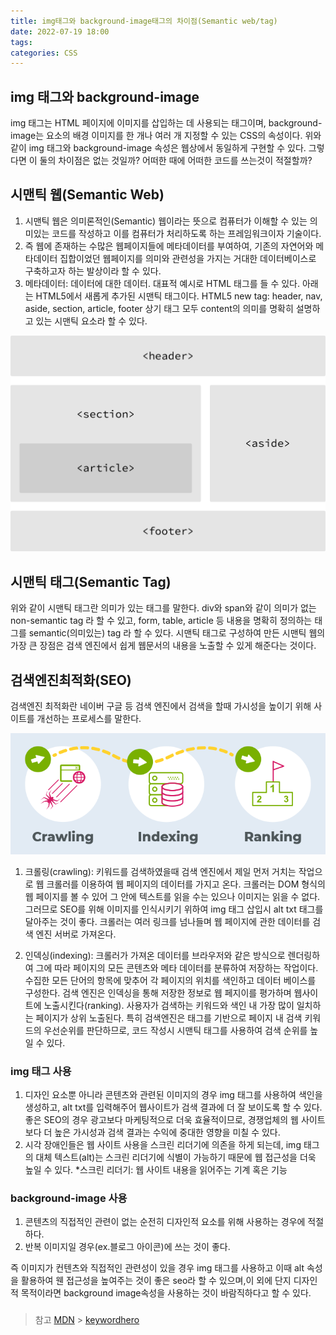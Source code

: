 ```yaml
---
title: img태그와 background-image태그의 차이점(Semantic web/tag)
date: 2022-07-19 18:00
tags:
categories: CSS
---
```


## img 태그와 background-image

img 태그는 HTML 페이지에 이미지를 삽입하는 데 사용되는 태그이며, background-image는 요소의 배경 이미지를 한 개나 여러 개 지정할 수 있는 CSS의 속성이다.
위와 같이 img 태그와 background-image 속성은 웹상에서 동일하게 구현할 수 있다. 그렇다면 이 둘의 차이점은 없는 것일까? 어떠한 때에 어떠한 코드를 쓰는것이 적절할까?

## 시맨틱 웹(Semantic Web)

1. 시맨틱 웹은 의미론적인(Semantic) 웹이라는 뜻으로 컴퓨터가 이해할 수 있는 의미있는 코드를 작성하고 이를 컴퓨터가 처리하도록 하는 프레임워크이자 기술이다.
2. 즉 웹에 존재하는 수많은 웹페이지들에 메타데이터를 부여하여, 기존의 자연어와 메타데이터 집합이었던 웹페이지를 의미와 관련성을 가지는 거대한 데이터베이스로 구축하고자 하는 발상이라 할 수 있다.
3. 메타데이터: 데이터에 대한 데이터. 대표적 예시로 HTML 태그를 들 수 있다. 아래는 HTML5에서 새롭게 추가된 시맨틱 태그이다.
   HTML5 new tag: header, nav, aside, section, article, footer
   상기 태그 모두 content의 의미를 명확히 설명하고 있는 시맨틱 요소라 할 수 있다.

![시맨틱웹](../images/building-structure0719.png)

## 시맨틱 태그(Semantic Tag)

위와 같이 시맨틱 태그란 의미가 있는 태그를 말한다. div와 span와 같이 의미가 없는 non-semantic tag 라 할 수 있고, form, table, article 등 내용을 명확히 정의하는 태그를 semantic(의미있는) tag 라 할 수 있다. 시맨틱 태그로 구성하여 만든 시맨틱 웹의 가장 큰 장점은 검색 엔진에서 쉽게 웹문서의 내용을 노출할 수 있게 해준다는 것이다.

## 검색엔진최적화(SEO)

검색엔진 최적화란 네이버 구글 등 검색 엔진에서 검색을 할때 가시성을 높이기 위해 사이트를 개선하는 프로세스를 말한다.

![검색엔진최적화](../images/SEO0719.png)

1. 크롤링(crawling): 키워드를 검색하였을때 검색 엔진에서 제일 먼저 거치는 작업으로 웹 크롤러를 이용하여 웹 페이지의 데이터를 가지고 온다. 크롤러는 DOM 형식의 웹 페이지를 볼 수 있어 그 안에 텍스트를 읽을 수는 있으나 이미지는 읽을 수 없다. 그러므로
   SEO를 위해 이미지를 인식시키기 위하여 img 태그 삽입시 alt txt 태그를 달아주는 것이 좋다. 크롤러는 여러 링크를 넘나들며 웹 페이지에 관한 데이터를 검색 엔진 서버로 가져온다.

2. 인덱싱(indexing): 크롤러가 가져온 데이터를 브라우저와 같은 방식으로 렌더링하여 그에 따라 페이지의 모든 콘텐츠와 메타 데이터를 분류하여 저장하는 작업이다. 수집한 모든 단어의 항목에 맞추어 각 페이지의 위치를 색인하고 데이터 베이스를 구성한다. 검색 엔진은 인덱싱을 통해 저장한 정보로 웹 페지이를 평가하며 웹사이트에 노출시킨다(ranking). 사용자가 검색하는 키워드와 색인 내 가장 많이 일치하는 페이지가 상위 노출된다. 특히 검색엔진은 태그를 기반으로 페이지 내 검색 키워드의 우선순위를 판단하므로, 코드 작성시 시맨틱 태그를 사용하여 검색 순위를 높일 수 있다.

### img 태그 사용

1. 디자인 요소뿐 아니라 콘텐츠와 관련된 이미지의 경우 img 태그를 사용하여 색인을 생성하고, alt txt를 입력해주어 웹사이트가 검색 결과에 더 잘 보이도록 할 수 있다.좋은 SEO의 경우 광고보다 마케팅적으로 더욱 효율적이므로, 경쟁업체의 웹 사이트보다 더 높은 가시성과 검색 결과는 수익에 중대한 영향을 미칠 수 있다.
2. 시각 장애인들은 웹 사이트 사용을 스크린 리더기에 의존을 하게 되는데, img 태그의 대체 텍스트(alt)는 스크린 리더기에 식별이 가능하기 때문에 웹 접근성을 더욱 높일 수 있다. \*스크린 리더기: 웹 사이트 내용을 읽어주는 기계 혹은 기능

### background-image 사용

1. 콘텐츠의 직접적인 관련이 없는 순전히 디자인적 요소를 위해 사용하는 경우에 적절하다.
2. 반복 이미지일 경우(ex.블로그 아이콘)에 쓰는 것이 좋다.

즉 이미지가 컨텐츠와 직접적인 관련성이 있을 경우 img 태그를 사용하고 이때 alt 속성을 활용하여 웬 접근성을 높여주는 것이 좋은 seo라 할 수 있으며,이 외에 단지 디자인적 목적이라면 background image속성을 사용하는 것이 바람직하다고 할 수 있다.

###

> 참고
> [MDN](https://developer.mozilla.org/ko/docs/Glossary/SEO) > [keywordhero](https://searchengineland.com/guide/what-is-seo)
